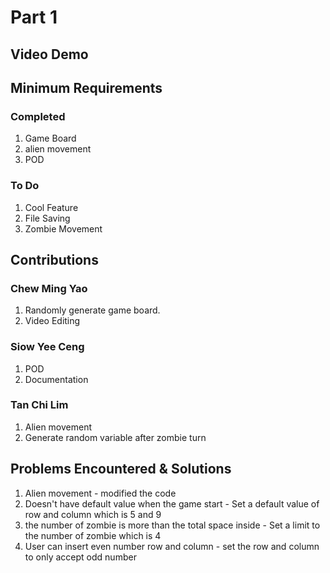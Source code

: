 # Part 1

## Video Demo

## Minimum Requirements

### Completed

1. Game Board
2. alien movement
3. POD

### To Do

1. Cool Feature
2. File Saving
3. Zombie Movement

## Contributions

### Chew Ming Yao

1. Randomly generate game board.
2. Video Editing

### Siow Yee Ceng

1. POD
2. Documentation

### Tan Chi Lim

1. Alien movement
2. Generate random variable after zombie turn

## Problems Encountered & Solutions

1. Alien movement - modified the code
2. Doesn't have default value when the game start - Set a default value of row and column which is 5 and 9
3. the number of zombie is more than the total space inside - Set a limit to the number of zombie which is 4
4. User can insert even number row and column - set the row and column to only accept odd number
